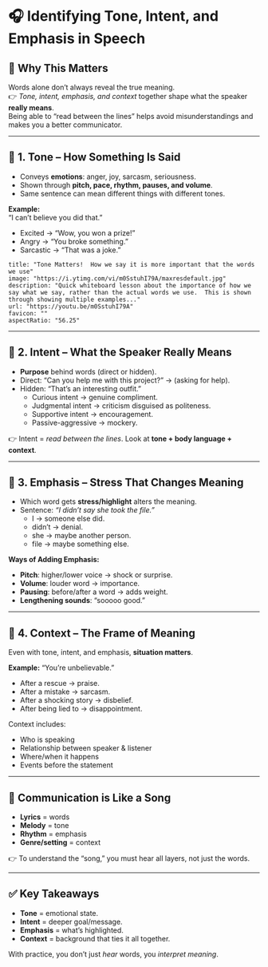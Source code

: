 # 🎧 Identifying Tone, Intent, and Emphasis in Speech

## 🌟 Why This Matters

Words alone don’t always reveal the true meaning.  
👉 _Tone, intent, emphasis, and context_ together shape what the speaker **really means**.  
Being able to “read between the lines” helps avoid misunderstandings and makes you a better communicator.

---

## 🔹 1. **Tone – How Something Is Said**

- Conveys **emotions**: anger, joy, sarcasm, seriousness.
- Shown through **pitch, pace, rhythm, pauses, and volume**.
- Same sentence can mean different things with different tones.

**Example:**  
“I can’t believe you did that.”

- Excited → “Wow, you won a prize!”
- Angry → “You broke something.”
- Sarcastic → “That was a joke.”

```embed
title: "Tone Matters!  How we say it is more important that the words we use"
image: "https://i.ytimg.com/vi/m0SstuhI79A/maxresdefault.jpg"
description: "Quick whiteboard lesson about the importance of how we say what we say, rather than the actual words we use.  This is shown through showing multiple examples..."
url: "https://youtu.be/m0SstuhI79A"
favicon: ""
aspectRatio: "56.25"
```


---

## 🔹 2. **Intent – What the Speaker Really Means**

- **Purpose** behind words (direct or hidden).
- Direct: “Can you help me with this project?” → (asking for help).
- Hidden: “That’s an interesting outfit.”
    - Curious intent → genuine compliment.
    - Judgmental intent → criticism disguised as politeness.
    - Supportive intent → encouragement.
    - Passive-aggressive → mockery.

👉 Intent = _read between the lines_. Look at **tone + body language + context**.

---

## 🔹 3. **Emphasis – Stress That Changes Meaning**

- Which word gets **stress/highlight** alters the meaning.
- Sentence: _“I didn’t say she took the file.”_
    - I → someone else did.
    - didn’t → denial.
    - she → maybe another person.
    - file → maybe something else.

**Ways of Adding Emphasis:**

- **Pitch**: higher/lower voice → shock or surprise.
- **Volume**: louder word → importance.
- **Pausing**: before/after a word → adds weight.
- **Lengthening sounds**: “sooooo good.”

---

## 🔹 4. **Context – The Frame of Meaning**

Even with tone, intent, and emphasis, **situation matters**.

**Example:** “You’re unbelievable.”

- After a rescue → praise.
- After a mistake → sarcasm.
- After a shocking story → disbelief.
- After being lied to → disappointment.

Context includes:

- Who is speaking
- Relationship between speaker & listener
- Where/when it happens
- Events before the statement

---

## 🎵 Communication is Like a Song

- **Lyrics** = words
- **Melody** = tone
- **Rhythm** = emphasis
- **Genre/setting** = context

👉 To understand the “song,” you must hear all layers, not just the words.

---

## ✅ Key Takeaways

- **Tone** = emotional state.
- **Intent** = deeper goal/message.
- **Emphasis** = what’s highlighted.
- **Context** = background that ties it all together.

With practice, you don’t just _hear_ words, you _interpret meaning_.